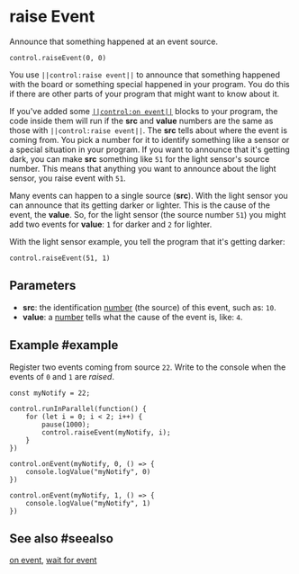# raise Event

Announce that something happened at an event source.

```sig
control.raiseEvent(0, 0)
```
You use ``||control:raise event||`` to announce that something happened with the board or something special
happened in your program. You do this if there are other parts of your program that might want
to know about it.

If you've added some [``||control:on event||``](/reference/control/on-event) blocks to your program,
the code inside them will run if the **src** and **value** numbers are the same as those with
``||control:raise event||``. The **src** tells about where the event is coming from. You pick a number
for it to identify something like a sensor or a special situation in your program. If you want
to announce that it's getting dark, you can make **src** something like `51` for the light sensor's
source number. This means that anything you want to announce about the light sensor, you raise
event with `51`.

Many events can happen to a single source (**src**). With the light sensor you can announce that
its getting darker or lighter. This is the cause of the event, the **value**. So, for the light
sensor (the source number `51`) you might add two events for **value**: `1` for darker and `2` for lighter.

With the light sensor example, you tell the program that it's getting darker:

```block
control.raiseEvent(51, 1)
```

## Parameters

* **src**: the identification [number](/types/number) (the source) of this event, such as: `10`.
* **value**: a [number](/types/number) tells what the cause of the event is, like: `4`.

## Example #example

Register two events coming from source `22`. Write to the console when
the events of `0` and `1` are _raised_.

```blocks
const myNotify = 22;

control.runInParallel(function() {
    for (let i = 0; i < 2; i++) {
        pause(1000);
        control.raiseEvent(myNotify, i);
    }
})

control.onEvent(myNotify, 0, () => {
    console.logValue("myNotify", 0)
})

control.onEvent(myNotify, 1, () => {
    console.logValue("myNotify", 1)
})
```

## See also #seealso

[on event](/reference/control/on-event), [wait for event](/reference/control/wait-for-event)